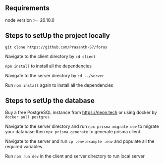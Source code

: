 
## Requirements
node version >= 20.10.0
## Steps to setUp the project locally
```git clone https://github.com/Prasanth-S7/forus```

Navigate to the client directory by ```cd client ```

``` npm install ```  to install all the dependencies

Navigate to the server directory by ``` cd ../server ```

Run ``` npm install ``` again to install all the dependencies

## Steps to setUp the database

Buy a free PostgreSQL instance from https://neon.tech or using docker by ``` docker pull postgres ```

Navigate to the server directory and run ``` npx prisma migrate dev ``` to migrate your database then ``` npx prisma generate ``` to generate prisma client

Navigate to the server and run ``` cp .env.example .env ``` and populate all the required variables

Run ``` npm run dev ``` in the client and server directory to run local server 


